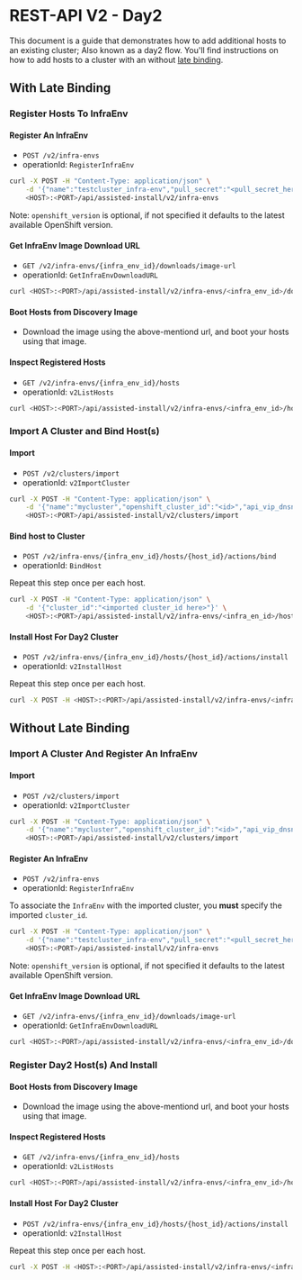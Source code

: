 # REST-API V2 - Day2

This document is a guide that demonstrates how to add additional hosts to an existing cluster; Also known as a day2 flow.
You'll find instructions on how to add hosts to a cluster with an without [late binding](../enhancements/agent-late-binding.md).

## With Late Binding

### Register Hosts To InfraEnv

#### Register An InfraEnv
* `POST /v2/infra-envs`
* operationId: `RegisterInfraEnv`

```bash
curl -X POST -H "Content-Type: application/json" \
    -d '{"name":"testcluster_infra-env","pull_secret":"<pull_secret_here>","openshift_version":"4.9"}' \
    <HOST>:<PORT>/api/assisted-install/v2/infra-envs
```

Note: `openshift_version` is optional, if not specified it defaults to the latest available OpenShift version.

#### Get InfraEnv Image Download URL
* `GET /v2/infra-envs/{infra_env_id}/downloads/image-url`
* operationId: `GetInfraEnvDownloadURL`

```bash
curl <HOST>:<PORT>/api/assisted-install/v2/infra-envs/<infra_env_id>/downloads/image-url | jq '.url'
```

#### Boot Hosts from Discovery Image
* Download the image using the above-mentiond url, and boot your hosts using that image.

#### Inspect Registered Hosts
* `GET /v2/infra-envs/{infra_env_id}/hosts`
* operationId: `v2ListHosts`

```bash
curl <HOST>:<PORT>/api/assisted-install/v2/infra-envs/<infra_env_id>/hosts  | jq '.'
```

### Import A Cluster and Bind Host(s)

#### Import

* `POST /v2/clusters/import`
* operationId: `v2ImportCluster`

```bash
curl -X POST -H "Content-Type: application/json" \
    -d '{"name":"mycluster","openshift_cluster_id":"<id>","api_vip_dnsname":"api-vip.example.com"}' \
    <HOST>:<PORT>/api/assisted-install/v2/clusters/import
```

#### Bind host to Cluster
* `POST /v2/infra-envs/{infra_env_id}/hosts/{host_id}/actions/bind`
* operationId: `BindHost`

Repeat this step once per each host.

```bash
curl -X POST -H "Content-Type: application/json" \
    -d '{"cluster_id":"<imported cluster_id here>"}' \
    <HOST>:<PORT>/api/assisted-install/v2/infra-envs/<infra_en_id>/hosts/<host_id>/actions/bind
```

#### Install Host For Day2 Cluster
* `POST /v2/infra-envs/{infra_env_id}/hosts/{host_id}/actions/install`
* operationId: `v2InstallHost`

Repeat this step once per each host.

```bash
curl -X POST -H <HOST>:<PORT>/api/assisted-install/v2/infra-envs/<infra_en_id>/hosts/<host_id>/actions/install
```

## Without Late Binding

### Import A Cluster And Register An InfraEnv

#### Import

* `POST /v2/clusters/import`
* operationId: `v2ImportCluster`

```bash
curl -X POST -H "Content-Type: application/json" \
    -d '{"name":"mycluster","openshift_cluster_id":"<id>","api_vip_dnsname":"api-vip.example.com"}' \
    <HOST>:<PORT>/api/assisted-install/v2/clusters/import
```

#### Register An InfraEnv
* `POST /v2/infra-envs`
* operationId: `RegisterInfraEnv`

To associate the `InfraEnv` with the imported cluster, you **must** specify the imported `cluster_id`.
```bash
curl -X POST -H "Content-Type: application/json" \
    -d '{"name":"testcluster_infra-env","pull_secret":"<pull_secret_here>","openshift_version":"4.9", "cluster_id": "<imported cluster_id>"}' \
    <HOST>:<PORT>/api/assisted-install/v2/infra-envs
```

Note: `openshift_version` is optional, if not specified it defaults to the latest available OpenShift version.

#### Get InfraEnv Image Download URL
* `GET /v2/infra-envs/{infra_env_id}/downloads/image-url`
* operationId: `GetInfraEnvDownloadURL`

```bash
curl <HOST>:<PORT>/api/assisted-install/v2/infra-envs/<infra_env_id>/downloads/image-url | jq '.url'
```

### Register Day2 Host(s) And Install

#### Boot Hosts from Discovery Image
* Download the image using the above-mentiond url, and boot your hosts using that image.

#### Inspect Registered Hosts
* `GET /v2/infra-envs/{infra_env_id}/hosts`
* operationId: `v2ListHosts`

```bash
curl <HOST>:<PORT>/api/assisted-install/v2/infra-envs/<infra_env_id>/hosts  | jq '.'
```

#### Install Host For Day2 Cluster
* `POST /v2/infra-envs/{infra_env_id}/hosts/{host_id}/actions/install`
* operationId: `v2InstallHost`

Repeat this step once per each host.

```bash
curl -X POST -H <HOST>:<PORT>/api/assisted-install/v2/infra-envs/<infra_en_id>/hosts/<host_id>/actions/install
```
